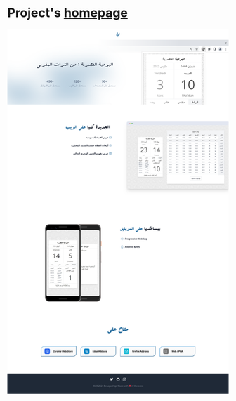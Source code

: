 # Project's [homepage](https://bouayad.app)
<p align="center">
<a href="https://bouayad.app" >
<img src="./screenshot-web.png">
</a>
</p>
